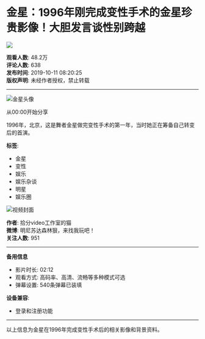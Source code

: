 # 金星：1996年刚完成变性手术的金星珍贵影像！大胆发言谈性别跨越

![](//i2.hdslb.com/bfs/archive/b59c4fe034c24072058f48c160bafcb5e9d0aae7.jpg@100w_100h_1c.webp)

**观看人数**: 48.2万  
**评论人数**: 638  
**发布时间**: 2019-10-11 08:20:25  
**版权声明**: 未经作者授权，禁止转载  

---

![金星头像](//i0.hdslb.com/bfs/face/cb7f52560ea56f9375eab2b54df6fca7d1a90257.jpg@96w.webp)

从00:00开始分享

1996年，北京，这是舞者金星做完变性手术的第一年，当时她正在筹备自己转变后的首演。

**标签**: 
- 金星
- 变性
- 娱乐
- 娱乐杂谈
- 明星
- 娱乐圈

![视频封面](//i2.hdslb.com/bfs/archive/b59c4fe034c24072058f48c160bafcb5e9d0aae7.jpg@518w_290h_1c_!web-video-share-cover.webp)

**作者**: 拾分video工作室的猫  
**微博**: 明尼苏达森林狠，来找我玩吧！  
**关注人数**: 951  

--- 

**备用信息**  
- 影片时长: 02:12  
- 观看方式: 高码率、高清、流畅等多种模式可选  
- 弹幕设置: 540条弹幕已装填

**设备兼容**:  
- 登录和注册功能  

--- 

以上信息为金星在1996年完成变性手术后的相关影像和背景资料。